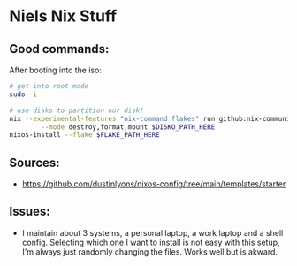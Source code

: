 # Niels Nix Stuff

## Good commands:
After booting into the iso:
```bash
# get into root mode
sudo -i

# use disko to partition our disk!
nix --experimental-features "nix-command flakes" run github:nix-community/disko/latest -- \
        --mode destroy,format,mount $DISKO_PATH_HERE
nixos-install --flake $FLAKE_PATH_HERE
```

## Sources:
* https://github.com/dustinlyons/nixos-config/tree/main/templates/starter

## Issues:
* I maintain about 3 systems, a personal laptop, a work laptop and a shell config. Selecting which
    one I want to install is not easy with this setup, I'm always just randomly changing the 
    files. Works well but is akward. 
